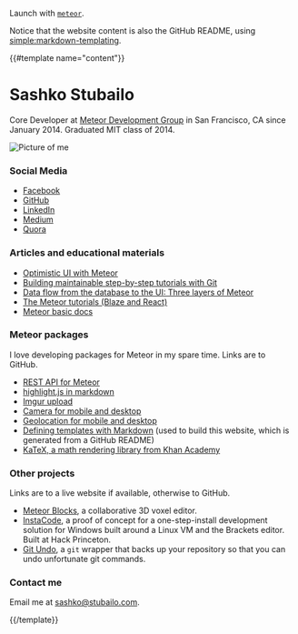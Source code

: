 Launch with [`meteor`](http://meteor.com).

Notice that the website content is also the GitHub README, using [simple:markdown-templating](https://atmospherejs.com/simple/markdown-templating).

{{#template name="content"}}

Sashko Stubailo
==============

Core Developer at [Meteor Development Group](http://meteor.com) in San Francisco, CA since January 2014. Graduated MIT class of 2014.

![Picture of me](https://avatars1.githubusercontent.com/u/448783?v=3&s=460)

### Social Media

- [Facebook](https://www.facebook.com/sashko)
- [GitHub](https://github.com/stubailo)
- [LinkedIn](https://www.linkedin.com/pub/oleksandr-stubailo/14/798/13a)
- [Medium](https://medium.com/@stubailo)
- [Quora](http://www.quora.com/Sashko-Stubailo)

### Articles and educational materials

- [Optimistic UI with Meteor](http://info.meteor.com/blog/optimistic-ui-with-meteor-latency-compensation)
- [Building maintainable step-by-step tutorials with Git](http://info.meteor.com/blog/step-by-step-tutorials-with-git)
- [Data flow from the database to the UI: Three layers of Meteor](https://medium.com/@stubailo/data-flow-from-the-database-to-the-ui-three-layers-of-meteor-d5e208b466c3)
- [The Meteor tutorials (Blaze and React)](https://www.meteor.com/tutorials)
- [Meteor basic docs](http://docs.meteor.com/#/basic/)

### Meteor packages

I love developing packages for Meteor in my spare time. Links are to GitHub.

- [REST API for Meteor](https://github.com/stubailo/meteor-rest)
- [highlight.js in markdown](https://github.com/stubailo/meteor-highlight.js)
- [Imgur upload](https://github.com/stubailo/meteor-imgur)
- [Camera for mobile and desktop](https://github.com/meteor/mobile-packages/tree/master/packages/mdg:camera)
- [Geolocation for mobile and desktop](https://github.com/meteor/mobile-packages/tree/master/packages/mdg:geolocation)
- [Defining templates with Markdown](https://github.com/stubailo/meteor-markdown-templating) (used to build this website, which is generated from a GitHub README)
- [KaTeX, a math rendering library from Khan Academy](https://github.com/stubailo/meteor-katex)

### Other projects

Links are to a live website if available, otherwise to GitHub.

- [Meteor Blocks](http://3d.meteor.com/), a collaborative 3D voxel editor.
- [InstaCode](https://github.com/stubailo/InstaCode), a proof of concept for a one-step-install development solution for Windows built around a Linux VM and the Brackets editor. Built at Hack Princeton.
- [Git Undo](https://github.com/zhangela/git-undo), a `git` wrapper that backs up your repository so that you can undo unfortunate git commands.

### Contact me

Email me at [sashko@stubailo.com](mailto:sashko@stubailo.com).


{{/template}}
